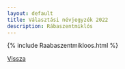 ```yaml
---
layout: default
title: Választási névjegyzék 2022
description: Rábaszentmiklós
---
```


{% include Raabaszentmikloos.html %}

[Vissza](./)